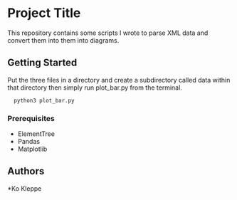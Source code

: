 # Project Title

This repository contains some scripts I wrote to parse XML data and convert them into them into diagrams. 

## Getting Started
Put the three files in a directory and create a subdirectory called data within that directory then simply run plot_bar.py from the terminal.

```
  python3 plot_bar.py
```

### Prerequisites

* ElementTree
* Pandas
* Matplotlib

## Authors

*Ko Kleppe
